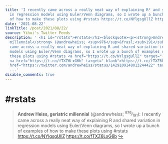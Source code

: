 ```yaml
---
title: 'I recently came across a really neat way of explaining R² and shared variation
  in regression models using Euler/Venn diagrams, so I wrote up a bunch of examples
  of how to make these plots using #rstats https://t.co/NYlgsgUllZ https://t.co/fTXZ6LxG6b'
date: '2021-08-22'
linkTitle: /post/2021/08/22/
source: Yihui's Twitter Feeds
description: ' <h1 id="rstats">#rstats</h1><blockquote><p><strong>Andrew Heiss, geriatric
  millennial</strong> (@andrewheiss; <sup>976</sup>&frasl;<sub>191</sub>): I recently
  came across a really neat way of explaining R and shared variation in regression
  models using Euler/Venn diagrams, so I wrote up a bunch of examples of how to make
  these plots using #rstats <a href="https://t.co/NYlgsgUllZ" target="_blank">https://t.co/NYlgsgUllZ</a>
  <a href="https://t.co/fTXZ6LxG6b" target="_blank">https://t.co/fTXZ6LxG6b</a> <a
  href="https://twitter.com/andrewheiss/status/1429109148013244422" target="_blank">&#8618;</
  ...'
disable_comments: true
---
```

 <h1 id="rstats">#rstats</h1><blockquote><p><strong>Andrew Heiss, geriatric millennial</strong> (@andrewheiss; <sup>976</sup>&frasl;<sub>191</sub>): I recently came across a really neat way of explaining R and shared variation in regression models using Euler/Venn diagrams, so I wrote up a bunch of examples of how to make these plots using #rstats <a href="https://t.co/NYlgsgUllZ" target="_blank">https://t.co/NYlgsgUllZ</a> <a href="https://t.co/fTXZ6LxG6b" target="_blank">https://t.co/fTXZ6LxG6b</a> <a href="https://twitter.com/andrewheiss/status/1429109148013244422" target="_blank">&#8618;</ ...